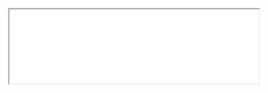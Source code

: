 <iframe src="workbook.html" id="iframe"></iframe>

<script>
function myFunction() {
document.getElementById('iframe').height = document.getElementById('iframe').contentDocument.body.scrollHeight +'px';
}

window.addEventListener("load", myFunction);
window.addEventListener("resize", myFunction);
</script>

<script src="parent.js"></script>

<style>
iframe {
 width:100%;
}
</style>
